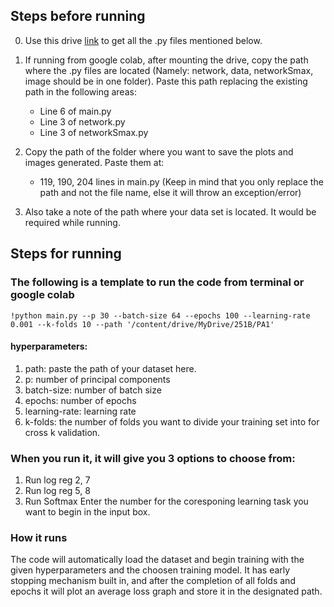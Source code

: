 ## Steps before running
0) Use this drive [link](https://drive.google.com/drive/folders/162ql8iESDd_UQU2N99lAxXaf6XnzpWPz?usp=sharing) to get all the .py files mentioned below.

1) If running from google colab, after mounting the drive, copy the path where the .py files are located (Namely: network, data, networkSmax, image should be in one folder). Paste this path replacing the existing path in the following areas:
    * Line 6 of main.py
    * Line 3 of network.py
    * Line 3 of networkSmax.py

2) Copy the path of the folder where you want to save the plots and images generated. Paste them at:
    * 119, 190, 204 lines in main.py (Keep in mind that you only replace the path and not the file name, else it will throw an exception/error)

3) Also take a note of the path where your data set is located. It would be required while running.

## Steps for running

### The following is a template to run the code from terminal or google colab
`!python main.py --p 30 --batch-size 64 --epochs 100 --learning-rate 0.001 --k-folds 10 --path '/content/drive/MyDrive/251B/PA1'` 

#### hyperparameters:
1) path: paste the path of your dataset here.
2) p: number of principal components
3) batch-size: number of batch size
4) epochs: number of epochs
5) learning-rate: learning rate
6) k-folds: the number of folds you want to divide your training set into for cross k validation.

### When you run it, it will give you 3 options to choose from:
1) Run log reg 2, 7
2) Run log reg 5, 8
3) Run Softmax
Enter the number for the coresponing learning task you want to begin in the input box.

### How it runs
The code will automatically load the dataset and begin training with the given hyperparameters and the choosen training model.
It has early stopping mechanism built in, and after the completion of all folds and epochs it will plot an average loss graph and store it in the designated path.
